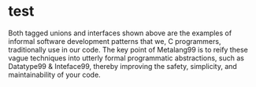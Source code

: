 # test

Both tagged unions and interfaces shown above are the examples of informal software development patterns that we, C programmers, traditionally use in our code. The key point of Metalang99 is to reify these vague techniques into utterly formal programmatic abstractions, such as Datatype99 & Inteface99, thereby improving the safety, simplicity, and maintainability of your code.
